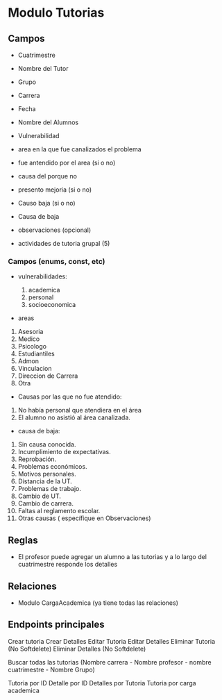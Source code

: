 # Modulo Tutorias

## Campos

- Cuatrimestre
- Nombre del Tutor
- Grupo
- Carrera
- Fecha

- Nombre del Alumnos
- Vulnerabilidad
- area en la que fue canalizados el problema
- fue antendido por el area (si o no)
- causa del porque no
- presento mejoria (si o no)
- Causo baja (si o no)
- Causa de baja
- observaciones (opcional)
- actividades de tutoria grupal (5)

### Campos (enums, const, etc)

- vulnerabilidades:
  1. academica
  2. personal
  3. socioeconomica

- areas

1. Asesoria
2. Medico
3. Psicologo
4. Estudiantiles
5. Admon
6. Vinculacion
7. Direccion de Carrera
8. Otra

- Causas por las que no fue atendido:

1. No había personal que atendiera en el área
2. El alumno no asistió al área canalizada.

- causa de baja:

1. Sin causa conocida.
2. Incumplimiento de expectativas.
3. Reprobación.
4. Problemas económicos.
5. Motivos personales.
6. Distancia de la UT.
7. Problemas de trabajo.
8. Cambio de UT.
9. Cambio de carrera.
10. Faltas al reglamento escolar.
11. Otras causas ( específique en Observaciones)

## Reglas

- El profesor puede agregar un alumno a las tutorias y a lo largo del cuatrimestre responde los detalles

## Relaciones

- Modulo CargaAcademica (ya tiene todas las relaciones)

## Endpoints principales

Crear tutoria
Crear Detalles
Editar Tutoria
Editar Detalles
Eliminar Tutoria (No Softdelete)
Eliminar Detalles (No Softdelete)

Buscar todas las tutorias (Nombre carrera - Nombre profesor - nombre cuatrimestre - Nombre Grupo)

Tutoria por ID
Detalle por ID
Detalles por Tutoria
Tutoria por carga academica
